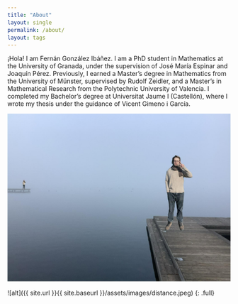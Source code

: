 ```yaml
---
title: "About"
layout: single
permalink: /about/
layout: tags
---
```


¡Hola! I am Fernán González Ibáñez. I am a PhD student in Mathematics at the University of Granada, under the supervision of José María Espinar and Joaquín Pérez. Previously, I earned a Master’s degree in Mathematics from the University of Münster, supervised by Rudolf Zeidler, and a Master’s in Mathematical Research from the Polytechnic University of Valencia. I completed my Bachelor’s degree at Universitat Jaume I (Castellón), where I wrote my thesis under the guidance of Vicent Gimeno i García.


![Me in a lake](/assets/images/distance.jpeg)

![alt]({{ site.url }}{{ site.baseurl }}/assets/images/distance.jpeg)
{: .full}
